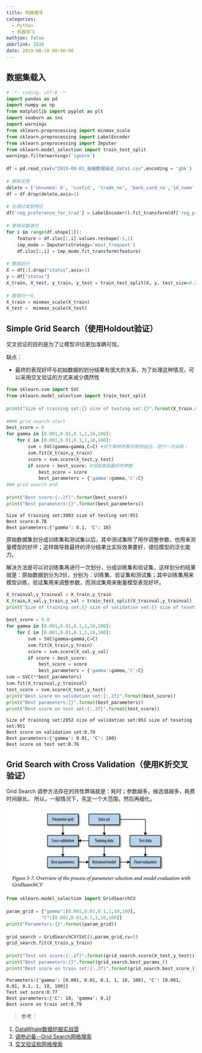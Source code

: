 ```yaml
---
title: 网格搜寻
categories:
  - Python
  - 机器学习
mathjax: false
abbrlink: 2828
date: 2019-08-10 00:00:00
---
```


## 数据集载入


```python
# -*- coding: utf-8 -*-
import pandas as pd
import numpy as np
from matplotlib import pyplot as plt
import seaborn as sns
import warnings
from sklearn.preprocessing import minmax_scale
from sklearn.preprocessing import LabelEncoder
from sklearn.preprocessing import Imputer
from sklearn.model_selection import train_test_split
warnings.filterwarnings('ignore')

df = pd.read_csv(u"2019-08-01_金融数据描述_data1.csv",encoding = 'gbk')

# 删除无用
delete = ['Unnamed: 0', 'custid', 'trade_no', 'bank_card_no','id_name','latest_query_time','source','loans_latest_time','first_transaction_time', 'student_feature']
df = df.drop(delete,axis=1)

# 处理分类型特征
df['reg_preference_for_trad'] = LabelEncoder().fit_transform(df['reg_preference_for_trad'].astype(str))

# 使用众数填充
for i in range(df.shape[1]):
    feature = df.iloc[:,i].values.reshape(-1,1)
    imp_mode = Imputer(strategy='most_frequent')
    df.iloc[:,i] = imp_mode.fit_transform(feature)

# 数据划分
X = df[:].drop("status",axis=1)
y = df["status"]
X_train, X_test, y_train, y_test = train_test_split(X, y, test_size=0.2, shuffle = False)

# 数据归一化
X_train = minmax_scale(X_train)
X_test =  minmax_scale(X_test)
```

## Simple Grid Search（使用Holdout验证）

交叉验证的目的是为了让模型评估更加准确可信。

缺点：
- 最终的表现好坏与初始数据的划分结果有很大的关系，为了处理这种情况，可以采用交叉验证的方式来减少偶然性


```python
from sklearn.svm import SVC
from sklearn.model_selection import train_test_split

print("Size of training set:{} size of testing set:{}".format(X_train.shape[0],X_test.shape[0]))

#### grid search start
best_score = 0
for gamma in [0.001,0.01,0.1,1,10,100]:
    for C in [0.001,0.01,0.1,1,10,100]:
        svm = SVC(gamma=gamma,C=C) #对于每种参数可能的组合，进行一次训练；
        svm.fit(X_train,y_train)
        score = svm.score(X_test,y_test)
        if score > best_score: #找到表现最好的参数
            best_score = score
            best_parameters = {'gamma':gamma,'C':C}
### grid search end

print("Best score:{:.2f}".format(best_score))
print("Best parameters:{}".format(best_parameters))
```

    Size of training set:3803 size of testing set:951
    Best score:0.78
    Best parameters:{'gamma': 0.1, 'C': 10}


原始数据集划分成训练集和测试集以后，其中测试集除了用作调整参数，也用来测量模型的好坏；这样做导致最终的评分结果比实际效果要好，错估模型的泛化能力。

解决方法是可以对训练集再进行一次划分，分成训练集和验证集，这样划分的结果就是：原始数据划分为3份，分别为：训练集、验证集和测试集；其中训练集用来模型训练，验证集用来调整参数，而测试集用来衡量模型表现好坏。


```python
X_trainval,y_trainval = X_train,y_train
X_train,X_val,y_train,y_val = train_test_split(X_trainval,y_trainval)
print("Size of training set:{} size of validation set:{} size of teseting set:{}".format(X_train.shape[0],X_val.shape[0],X_test.shape[0]))

best_score = 0.0
for gamma in [0.001,0.01,0.1,1,10,100]:
    for C in [0.001,0.01,0.1,1,10,100]:
        svm = SVC(gamma=gamma,C=C)
        svm.fit(X_train,y_train)
        score = svm.score(X_val,y_val)
        if score > best_score:
            best_score = score
            best_parameters = {'gamma':gamma,'C':C}
svm = SVC(**best_parameters)
svm.fit(X_trainval,y_trainval)
test_score = svm.score(X_test,y_test)
print("Best score on validation set:{:.2f}".format(best_score))
print("Best parameters:{}".format(best_parameters))
print("Best score on test set:{:.2f}".format(test_score))
```

    Size of training set:2852 size of validation set:951 size of teseting set:951
    Best score on validation set:0.79
    Best parameters:{'gamma': 0.01, 'C': 100}
    Best score on test set:0.76


## Grid Search with Cross Validation（使用K折交叉验证）

Grid Search 调参方法存在的共性弊端就是：耗时；参数越多，候选值越多，耗费时间越长。
所以，一般情况下，先定一个大范围，然后再细化。

![](/img/2019-08-10_网格搜寻_1.png)


```python
from sklearn.model_selection import GridSearchCV

param_grid = {"gamma":[0.001,0.01,0.1,1,10,100],
             "C":[0.001,0.01,0.1,1,10,100]}
print("Parameters:{}".format(param_grid))

grid_search = GridSearchCV(SVC(),param_grid,cv=5)
grid_search.fit(X_train,y_train)

print("Test set score:{:.2f}".format(grid_search.score(X_test,y_test)))
print("Best parameters:{}".format(grid_search.best_params_))
print("Best score on train set:{:.2f}".format(grid_search.best_score_))
```

    Parameters:{'gamma': [0.001, 0.01, 0.1, 1, 10, 100], 'C': [0.001, 0.01, 0.1, 1, 10, 100]}
    Test set score:0.77
    Best parameters:{'C': 10, 'gamma': 0.1}
    Best score on train set:0.79


> 参考：

1. [DataWhale数据挖掘实战营](https://github.com/datawhalechina/Datawhale_Learning/tree/master/doc/%E7%90%86%E8%AE%BA%E5%BA%94%E7%94%A8/%E6%95%B0%E6%8D%AE%E6%8C%96%E6%8E%98)
2. [调参必备--Grid Search网格搜索](https://www.jianshu.com/p/55b9f2ea283b)
3. [交叉验证和网格搜索](https://www.cnblogs.com/dblsha/p/10161798.html)
